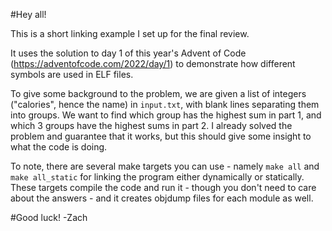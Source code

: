#Hey all!

This is a short linking example I set up for the final review.

It uses the solution to day 1 of this year's Advent of Code (https://adventofcode.com/2022/day/1)
to demonstrate how different symbols are used in ELF files.

To give some background to the problem, we are given a list of integers ("calories", hence the name) in `input.txt`,
with blank lines separating them into groups.
We want to find which group has the highest sum in part 1,
and which 3 groups have the highest sums in part 2.
I already solved the problem and guarantee that it works,
but this should give some insight to what the code is doing.

To note, there are several make targets you can use - namely `make all` and `make all_static`
for linking the program either dynamically or statically.
These targets compile the code and run it - though you don't need to care about the answers -
and it creates objdump files for each module as well.












#Good luck! -Zach
